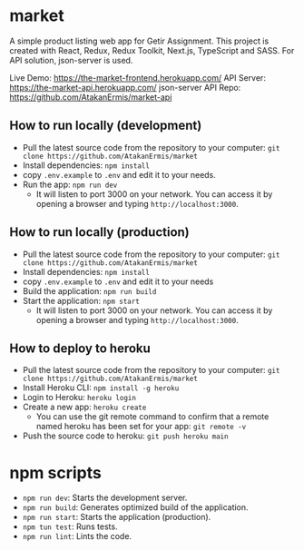 # market

A simple product listing web app for Getir Assignment. This project is created with React, Redux, Redux Toolkit, Next.js, TypeScript and SASS. For API solution, json-server is used.

Live Demo: https://the-market-frontend.herokuapp.com/
API Server: https://the-market-api.herokuapp.com/
json-server API Repo: https://github.com/AtakanErmis/market-api

## How to run locally (development)

- Pull the latest source code from the repository to your computer: `git clone https://github.com/AtakanErmis/market`
- Install dependencies: `npm install`
- copy `.env.example` to `.env` and edit it to your needs.
- Run the app: `npm run dev`
  - It will listen to port 3000 on your network. You can access it by opening a browser and typing `http://localhost:3000`.

## How to run locally (production)

- Pull the latest source code from the repository to your computer: `git clone https://github.com/AtakanErmis/market`
- Install dependencies: `npm install`
- copy `.env.example` to `.env` and edit it to your needs
- Build the application: `npm run build`
- Start the application: `npm start`
  - It will listen to port 3000 on your network. You can access it by opening a browser and typing `http://localhost:3000`.

## How to deploy to heroku

- Pull the latest source code from the repository to your computer: `git clone https://github.com/AtakanErmis/market`
- Install Heroku CLI: `npm install -g heroku`
- Login to Heroku: `heroku login`
- Create a new app: `heroku create`
  - You can use the git remote command to confirm that a remote named heroku has been set for your app: `git remote -v`
- Push the source code to heroku: `git push heroku main`

# npm scripts

- `npm run dev`: Starts the development server.
- `npm run build`: Generates optimized build of the application.
- `npm run start`: Starts the application (production).
- `npm tun test`: Runs tests.
- `npm run lint`: Lints the code.
